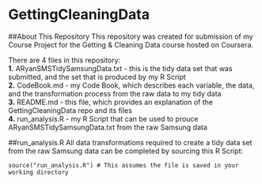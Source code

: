 GettingCleaningData
===================

##About This Repository
This repository was created for submission of my Course Project for the Getting &amp; Cleaning Data course hosted on Coursera.

There are 4 files in this repository:  
**1.** ARyanSMSTidySamsungData.txt - this is the tidy data set that was submitted, and the set that is produced by my R Script  
**2.** CodeBook.md - my Code Book, which describes each variable, the data, and the transformation process from the raw data to my tidy data  
**3.** README.md - this file, which provides an explanation of the GettingCleaningData repo and its files  
**4.** run_analysis.R - my R Script that can be used to prouce ARyanSMSTidySamsungData.txt from the raw Samsung data  

##run_analysis.R
All data transformations required to create a tidy data set from the raw Samsung data can be completed by sourcing this R Script:  
```rscript
source("run_analysis.R") # This assumes the file is saved in your working directory
```
